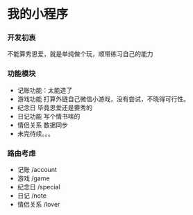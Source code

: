 # 我的小程序

### 开发初衷
不能算秀恩爱，就是单纯做个玩，顺带练习自己的能力

### 功能模块
* 记账功能：太能造了
* 游戏功能 打算外链自己微信小游戏，没有尝试，不晓得可行性。
* 纪念日 毕竟恩爱还是要秀的
* 日记功能 写个情书啥的
* 情侣关系 数据同步
* 未完待续。。。

### 路由考虑
* 记账 /account
* 游戏 /game
* 纪念日 /special
* 日记 /note
* 情侣关系 /lover

